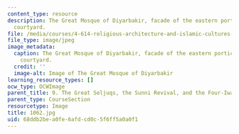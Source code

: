 ```yaml
---
content_type: resource
description: The Great Mosque of Diyarbakir, facade of the eastern portico onto the
  courtyard.
file: /media/courses/4-614-religious-architecture-and-islamic-cultures-fall-2002/68ddb2bea0fe6afdcd0c5f6ff5a0a0f1_1062.jpg
file_type: image/jpeg
image_metadata:
  caption: The Great Mosque of Diyarbakir, facade of the eastern portico onto the
    courtyard.
  credit: ''
  image-alt: Image of The Great Mosque of Diyarbakir
learning_resource_types: []
ocw_type: OCWImage
parent_title: 9. The Great Seljuqs, the Sunni Revival, and the Four-Iwan Plan
parent_type: CourseSection
resourcetype: Image
title: 1062.jpg
uid: 68ddb2be-a0fe-6afd-cd0c-5f6ff5a0a0f1
---
```

